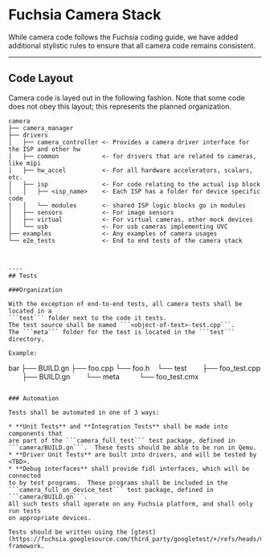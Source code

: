# Fuchsia Camera Stack
While camera code follows the Fuchsia coding guide, we have added additional
stylistic rules to ensure that all camera code remains consistent.

----
## Code Layout

Camera code is layed out in the following fashion. Note that some code does not
obey this layout; this represents the planned organization.
```
camera
├── camera_manager
├── drivers
│   ├── camera_controller <- Provides a camera driver interface for the ISP and other hw
│   ├── common            <- for drivers that are related to cameras, like mipi
│   ├── hw_accel          <- For all hardware accelerators, scalars, etc.
│   ├── isp               <- For code relating to the actual isp block
│   │   ├── <isp_name>    <- Each ISP has a folder for device specific code
│   │   └── modules       <- shared ISP logic blocks go in modules
│   ├── sensors           <- For image sensors
│   ├── virtual           <- For virtual cameras, other mock devices
│   └── usb               <- For usb cameras implementing UVC
├── examples              <- Any examples of camera usages
└── e2e_tests             <- End to end tests of the camera stack



----
## Tests

###Organization

With the exception of end-to-end tests, all camera tests shall be located in a
```test``` folder next to the code it tests.
The test source shall be named ```<object-of-test>-test.cpp```.
The ```meta``` folder for the test is located in the ```test``` directory.

Example:
```
bar
├── BUILD.gn
├── foo.cpp
└── foo.h
   └── test
        ├── foo_test.cpp
        ├── BUILD.gn
        └── meta
            └── foo_test.cmx
```

### Automation

Tests shall be automated in one of 3 ways:

* **Unit Tests** and **Integration Tests** shall be made into components that
are part of the ```camera_full_test``` test package, defined in
```camera/BUILD.gn```.  These tests should be able to be run in Qemu.
* **Driver Unit Tests** are built into drivers, and will be tested by <TBD>.
* **Debug interfaces** shall provide fidl interfaces, which will be connected
to by test programs.  These programs shall be included in the
```camera_full_on_device_test``` test package, defined in ```camera/BUILD.gn```.
All such tests shall operate on any Fuchsia platform, and shall only run tests
on appropriate devices.

Tests should be written using the [gtest](https://fuchsia.googlesource.com/third_party/googletest/+/refs/heads/master/googletest/docs/primer.md)
framework.


